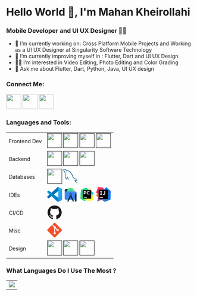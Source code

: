 # Hello World 👋, I'm Mahan Kheirollahi

### Mobile Developer and UI UX Designer 📱🎨

- 🔭 I’m currently working on: Cross Platform Mobile Projects and Working as a UI UX Designer at Singularity Software Technology
- 🌱 I’m currently improving myself in : Flutter, Dart and UI UX Design
- 👨‍💻 I’m interested in Video Editing, Photo Editing and Color Grading
- 💬 Ask me about Flutter, Dart, Python, Java, UI UX design
### Connect Me:
<a href="https://www.linkedin.com/in/mahankheirollahi/"><img src="https://www.vectorlogo.zone/logos/linkedin/linkedin-icon.svg" width="40" height="40"/></a>
<a href="http://discordapp.com/users/746703516185395230"><img src="https://www.vectorlogo.zone/logos/discordapp/discordapp-tile.svg" width="40" height="40"/></a>
<a href="https://twitter.com/itsthemahan"><img src="https://www.vectorlogo.zone/logos/twitter/twitter-tile.svg" width="40" height="40"/></a>

### Languages and Tools:

<table>
     <tr>
        <td>Frontend Dev</td>
        <td>
            <a href=""><img src="https://www.vectorlogo.zone/logos/flutterio/flutterio-icon.svg" width="40" height="40"/></a>
            <a href=""><img src="https://www.vectorlogo.zone/logos/w3_html5/w3_html5-icon.svg" width="40" height="40"/></a>
            <a href=""><img src="https://www.vectorlogo.zone/logos/w3_css/w3_css-icon.svg" width="40" height="40"/></a>
            <a href=""><img src="https://www.vectorlogo.zone/logos/javascript/javascript-icon.svg" width="40" height="40"/></a>
        </td>
    </tr>
     <tr>
        <td>Backend</td>
        <td>
            <a href=""><img src="https://www.vectorlogo.zone/logos/java/java-icon.svg" width="40" height="40"/></a>
            <a href=""><img src="https://www.vectorlogo.zone/logos/python/python-icon.svg" width="40" height="40"/></a>
            <a href=""><img src="https://www.vectorlogo.zone/logos/dartlang/dartlang-icon.svg" width="40" height="40"/></a>
        </td>
    </tr>
      <tr>
        <td>Databases</td>
        <td>
            <a href=""><img src="https://www.vectorlogo.zone/logos/firebase/firebase-icon.svg" width="40" height="40"/></a>
            <a href=""><img src="https://github.com/devicons/devicon/blob/v2.13.0/icons/mysql/mysql-original.svg" width="40" height="40"/></a>
        </td>
    </tr>
       <tr>
        <td>IDEs</td>
        <td>
            <a href=""><img src="https://github.com/devicons/devicon/blob/v2.13.0/icons/vscode/vscode-original.svg" width="40" height="40"/></a>
              <a href=""><img src="https://github.com/devicons/devicon/blob/master/icons/androidstudio/androidstudio-original.svg" width="40" height="40"/></a>
            <a href=""><img src="https://github.com/devicons/devicon/blob/v2.13.0/icons/pycharm/pycharm-original.svg" width="40" height="40"/></a>
            <a href=""><img src="https://github.com/devicons/devicon/blob/v2.13.0/icons/intellij/intellij-original.svg" width="40" height="40"/></a>
        </td>
    </tr>
    <tr>
        <td>CI/CD</td>
        <td>
            <a href=""><img src="https://github.com/devicons/devicon/blob/v2.13.0/icons/github/github-original.svg" width="40" height="40"/></a>
        </td>
    </tr>
    <tr>
        <td>Misc</td>
        <td>
            <a href=""><img src="https://github.com/devicons/devicon/blob/v2.13.0/icons/git/git-original.svg" width="40" height="40"/></a>
        </td>
    </tr>
    </tr>
    <tr>
        <td>Design</td>
        <td>
            <a href=""><img src="https://upload.wikimedia.org/wikipedia/commons/thumb/a/af/Adobe_Photoshop_CC_icon.svg/1051px-Adobe_Photoshop_CC_icon.svg.png" width="40" height="40"/></a>
           <a href=""><img src="https://upload.wikimedia.org/wikipedia/commons/thumb/c/c2/Adobe_XD_CC_icon.svg/1051px-Adobe_XD_CC_icon.svg.png" width="40" height="40"/></a>
            <a href=""><img src="https://upload.wikimedia.org/wikipedia/commons/3/33/Figma-logo.svg" width="40" height="40"/></a>
        </td>
    </tr>
</table>

### What Languages Do I Use The Most ?

<table>
      <tr>
        <td>
            <img src="https://github-readme-stats.vercel.app/api/top-langs/?username=mahankheirollahi&langs_count=10&layout=compac&hide=kotlin,C,swift,C++,CMake,Ruby,Objective-C,Groovy"/>
        </td>
     </tr>
   </table>
     
